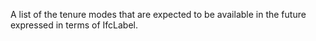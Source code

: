 ﻿A list of the tenure modes that are expected to be available in the future expressed in terms of IfcLabel.